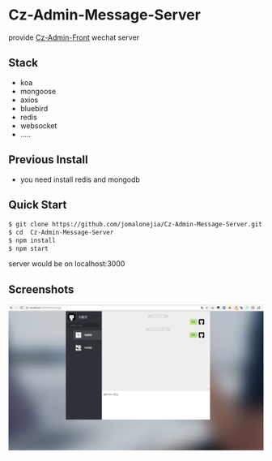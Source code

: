 # Cz-Admin-Message-Server

provide [Cz-Admin-Front](https://github.com/jomalonejia/Cz-Admin-Front) wechat server

Stack
-----

- koa
- mongoose
- axios
- bluebird
- redis
- websocket
- .....


Previous Install
--------
- you need install redis and mongodb

Quick Start
-----------

```shell
$ git clone https://github.com/jomalonejia/Cz-Admin-Message-Server.git
$ cd  Cz-Admin-Message-Server
$ npm install
$ npm start
```

server would be on localhost:3000

Screenshots
-------------

![image](https://github.com/jomalonejia/Cz-Admin-Message-Server/blob/master/screenshots/message.png)<br />


